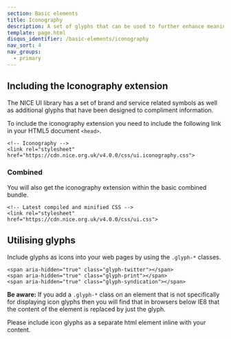 ```yaml
---
section: Basic elements
title: Iconography
description: A set of glyphs that can be used to further enhance meaning
template: page.html
disqus_identifier: /basic-elements/iconography
nav_sort: 4
nav_groups:
  - primary
---
```


## Including the Iconography extension

The NICE UI library has a set of brand and service related symbols as well as
additional glyphs that have been designed to compliment information.

To include the iconography extension you need to include the following link in
your HTML5 document <code>&lt;head&gt;</code>.

<pre class="prettyprint linenums"><code>&lt;!-- Iconography --&gt;
&lt;link rel="stylesheet" href="https://cdn.nice.org.uk/v4.0.0/css/ui.iconography.css"&gt;</code></pre>

### Combined

You will also get the iconography extension within the basic combined bundle.

<pre class="prettyprint linenums"><code>&lt;!-- Latest compiled and minified CSS --&gt;
&lt;link rel="stylesheet" href="https://cdn.nice.org.uk/v4.0.0/css/ui.css"&gt;</code></pre>

## Utilising glyphs

Include glyphs as icons into your web pages by using the <code>.glyph-*</code> classes.

<div class="glyph-grid" id="classes-examples"></div>
<pre class="prettyprint"><code>&lt;span aria-hidden="true" class="glyph-twitter"&gt;&lt;/span&gt;
&lt;span aria-hidden="true" class="glyph-print"&gt;&lt;/span&gt;
&lt;span aria-hidden="true" class="glyph-syndication"&gt;&lt;/span&gt;
</code></pre>

<div class="note note-warning">
  <p><strong>Be aware:</strong> If you add a <code>.glyph-*</code> class on an element that is not specifically for displaying icon glyphs then you will find that in browsers below IE8 that the content of the element is replaced by just the glyph.</p>

  <p>Please include icon glyphs as a separate html element inline with your content.</p>
</div>

<script type="text/javascript" defer>
setTimeout(function() {
  var icon_classes = [
        'twitter'
      , 'print'
      , 'standards'
      , 'email-open'
      , 'search'
      , 'pathways'
      , 'download'
      , 'support'
      , 'share'
      , 'readnews'
      , 'infoforpublic'
      , 'podcast'
      , 'previous'
      , 'news'
      , 'guideline'
      , 'fullscreen'
      , 'information'
      , 'guidance'
      , 'facebook'
      , 'syndication'
      , 'email-closed'
      , 'next'
      , 'bookmark'
      , 'evidence'
      , 'apps'
      , 'circle'
      , 'logo'
      , 'logo-name'
      , 'capsule'
      , 'pathways-node'
      , 'circle-blank'
      , 'user'
      , 'trash'
      , 'sort'
      , 'sort-up'
      , 'sort-down'
      , 'remove'
      , 'quote-right'
      , 'quote-left'
      , 'plus'
      , 'play'
      , 'ok'
      , 'minus'
      , 'cloud-upload'
      , 'cloud-download'
      , 'caret-up'
      , 'caret-right'
      , 'caret-left'
      , 'caret-down'
      , 'angle-up'
      , 'angle-right'
      , 'angle-left'
      , 'angle-down'
      , 'double-angle-up'
      , 'double-angle-right'
      , 'double-angle-left'
      , 'double-angle-down'
      , 'chevron-up'
      , 'chevron-right'
      , 'chevron-left'
      , 'chevron-down'
      , 'hamburger'
      , 'file'
      , 'file-blank'
      , 'file-text'
      , 'file-text-blank'
      , 'spinner'
      , 'stop'
      , 'lines'
      , 'calendar'
      , 'group'
      , 'adjust'
      , 'plus-circle'
      , 'linkedin'
      , 'google-plus'
      , 'warning'
      , 'prescribing'
      , 'uptake'
      , 'filter'
      , 'home'
      , 'text-size'
  ];

  $('#classes-examples').html(
    $.map(icon_classes, function( value, i ) {
      var ico_class = 'glyph-' + value;
      return '<span class="box1"><span aria-hidden="true" class="' + ico_class + '"></span>&nbsp;' + ico_class + '</span>';
      }).join('')
    );

  $('#glyphs').on('click, focus', 'input', function(e) { e.target.select(); });
}, 500);
</script>
